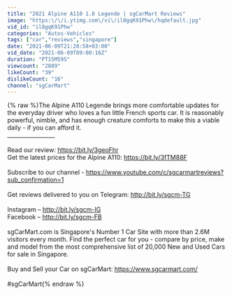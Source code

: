 ```yaml
---
title: "2021 Alpine A110 1.8 Legende | sgCarMart Reviews"
image: "https:\/\/i.ytimg.com\/vi\/il8gqK91Phw\/hqdefault.jpg"
vid_id: "il8gqK91Phw"
categories: "Autos-Vehicles"
tags: ["car","reviews","singapore"]
date: "2021-06-09T21:28:58+03:00"
vid_date: "2021-06-09T09:00:16Z"
duration: "PT15M59S"
viewcount: "2889"
likeCount: "39"
dislikeCount: "16"
channel: "sgCarMart"
---
```

{% raw %}The Alpine A110 Legende brings more comfortable updates for the everyday driver who loves a fun little French sports car. It is reasonably powerful, nimble, and has enough creature comforts to make this a viable daily - if you can afford it.<br />_________________<br /><br />Read our review: <a rel="nofollow" target="blank" href="https://bit.ly/3geoFhr">https://bit.ly/3geoFhr</a><br />Get the latest prices for the Alpine A110: <a rel="nofollow" target="blank" href="https://bit.ly/3fTM88F">https://bit.ly/3fTM88F</a><br /><br />Subscribe to our channel - <a rel="nofollow" target="blank" href="https://www.youtube.com/c/sgcarmartreviews?sub_confirmation=1">https://www.youtube.com/c/sgcarmartreviews?sub_confirmation=1</a><br /><br />Get reviews delivered to you on Telegram: <a rel="nofollow" target="blank" href="http://bit.ly/sgcm-TG">http://bit.ly/sgcm-TG</a><br /><br />Instagram – <a rel="nofollow" target="blank" href="http://bit.ly/sgcm-IG">http://bit.ly/sgcm-IG</a><br />Facebook – <a rel="nofollow" target="blank" href="http://bit.ly/sgcm-FB">http://bit.ly/sgcm-FB</a><br /><br />sgCarMart.com is Singapore's Number 1 Car Site with more than 2.6M visitors every month. Find the perfect car for you - compare by price, make and model from the most comprehensive list of 20,000 New and Used Cars for sale in Singapore. <br /><br />Buy and Sell your Car on sgCarMart: <a rel="nofollow" target="blank" href="https://www.sgcarmart.com/">https://www.sgcarmart.com/</a><br /><br />#sgCarMart{% endraw %}
